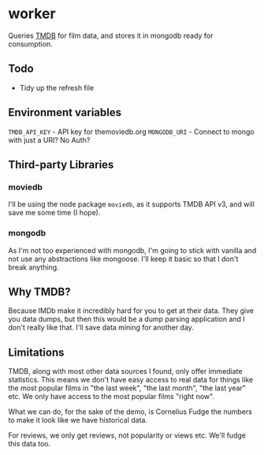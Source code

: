 # worker

Queries [TMDB](https://www.themoviedb.org) for film data, and stores it in mongodb ready for consumption.

## Todo

* Tidy up the refresh file

## Environment variables

`TMDB_API_KEY` - API key for themoviedb.org
`MONGODB_URI` - Connect to mongo with just a URI? No Auth?

## Third-party Libraries

### moviedb

I'll be using the node package `moviedb`, as it supports TMDB API v3, and will save me some time (I hope).

### mongodb

As I'm not too experienced with mongodb, I'm going to stick with vanilla and not use any abstractions like mongoose. I'll keep it basic so that I don't break anything.

## Why TMDB?

Because IMDb make it incredibly hard for you to get at their data. They give you data dumps, but then this would be a dump parsing application and I don't really like that. I'll save data mining for another day.

## Limitations

TMDB, along with most other data sources I found, only offer immediate statistics. This means we don't have easy access to real data for things like the most popular films in "the last week", "the last month", "the last year" etc. We only have access to the most popular films "right now".

What we can do, for the sake of the demo, is Cornelius Fudge the numbers to make it look like we have historical data.

For reviews, we only get reviews, not popularity or views etc. We'll fudge this data too.
